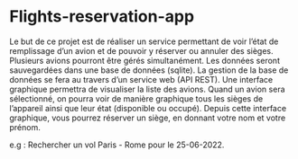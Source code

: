 # Flights-reservation-app

Le but de ce projet est de réaliser un service permettant de voir l’état de remplissage d’un avion et 
de pouvoir y réserver ou annuler des sièges.
Plusieurs avions pourront être gérés simultanément.
Les données seront sauvegardées dans une base de données (sqlite).
La gestion de la base de données se fera au travers d’un service web (API REST).
Une interface graphique permettra de visualiser la liste des avions. Quand un avion sera sélectionné, 
on pourra voir de manière graphique tous les sièges de l’appareil ainsi que leur état (disponible ou 
occupé).
Depuis cette interface graphique, vous pourrez réserver un siège, en donnant votre nom et votre 
prénom.

e.g : Rechercher un vol Paris - Rome pour le 25-06-2022.
